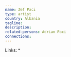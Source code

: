 ```yaml
---
name: Zef Paci
type: artist
country: Albania
tagline:
description:
related-persons: Adrian Paci
connections:
---
```

Links:
* 
